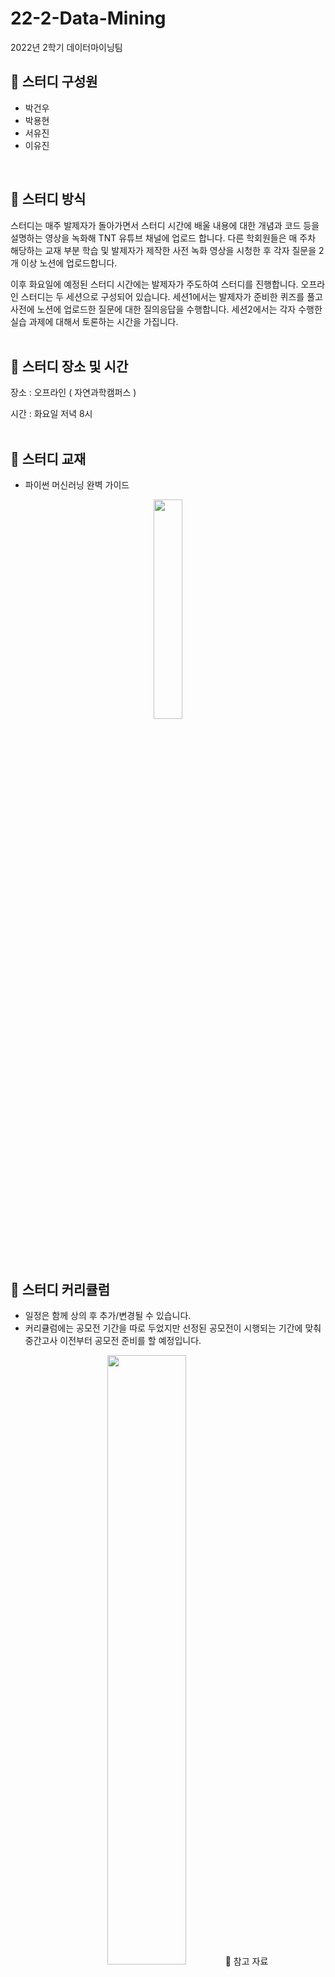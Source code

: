 # 22-2-Data-Mining
2022년 2학기 데이터마이닝팀
<br />

## 🔔 스터디 구성원

- 박건우
- 박용현
- 서유진
- 이유진
<br />

## 🔔 스터디 방식

스터디는 매주 발제자가 돌아가면서 스터디 시간에 배울 내용에 대한 개념과 코드 등을 설명하는 영상을 녹화해 TNT 유튜브 채널에 업로드 합니다. 다른 학회원들은 매 주차 해당하는 교재 부분 학습 및 발제자가 제작한 사전 녹화 영상을 시청한 후 각자 질문을 2개 이상 노션에 업로드합니다. 

이후 화요일에 예정된 스터디 시간에는 발제자가 주도하여 스터디를 진행합니다. 오프라인 스터디는 두 세션으로 구성되어 있습니다. 세션1에서는 발제자가 준비한 퀴즈를 풀고 사전에 노션에 업로드한 질문에 대한 질의응답을 수행합니다. 세션2에서는 각자 수행한 실습 과제에 대해서 토론하는 시간을 가집니다. 
<br />
<br />

## 🔔 스터디 장소 및 시간

장소 : 오프라인 ( 자연과학캠퍼스 )

시간 : 화요일 저녁 8시
<br />
<br />

## 🔔 스터디 교재

- 파이썬 머신러닝 완벽 가이드

<p align="center">
<img src = "https://user-images.githubusercontent.com/89994770/188404720-568a6a47-5ded-4a75-8c5e-4ae8340c9054.png" width = "30%" height = "30%">
</p>
<br />
<br />

## 🔔 스터디 커리큘럼

- 일정은 함께 상의 후 추가/변경될 수 있습니다.
- 커리큘럼에는 공모전 기간을 따로 두었지만 선정된 공모전이 시행되는 기간에 맞춰 중간고사 이전부터 공모전 준비를 할 예정입니다.

<p align="center">
<img src = "https://user-images.githubusercontent.com/89994770/188405353-4291dc17-d339-40fa-a8d4-4aaea27a0272.png" width = 50% height = "50%>
</p>
<br />
<br />

## 🔔 참고 자료

[유튜브](https://www.youtube.com/channel/UCmx25Y3u1S-5rkoVvWdXWaw) 페이지 : 발제자 사전 녹화 영상 업로드(토요일 자정 이전까지 업로드)

[노션](https://www.notion.so/2022-2-TNT-2a13d773da5a4d4a8850f305c361d7ce) 페이지 : QnA 2개 이상씩 업로드 

[깃헙](https://github.com/skku-tnt/22-2-Data-Mining) 페이지 : 교재 코드 복기, 과제 코드 업로드

22-02 데이터마이닝 팀장 서유진 올림
